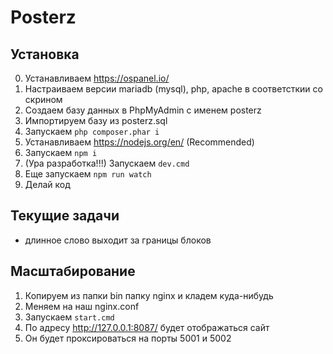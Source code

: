 # Posterz

## Установка
0. Устанавливаем https://ospanel.io/
1. Настраиваем версии mariadb (mysql), php, apache в соответсткии со скрином
2. Создаем базу данных в PhpMyAdmin с именем posterz
3. Импортируем базу из posterz.sql
4. Запускаем ```php composer.phar i```
5. Устанавливаем https://nodejs.org/en/ (Recommended)
6. Запускаем ```npm i```
7. (Ура разработка!!!) Запускаем ```dev.cmd```
8. Еще запускаем ```npm run watch```
9. Делай код

## Текущие задачи
- длинное слово выходит за границы блоков

## Масштабирование
1. Копируем из папки bin папку nginx и кладем куда-нибудь
2. Меняем на наш nginx.conf
3. Запускаем ```start.cmd```
4. По адресу http://127.0.0.1:8087/ будет отображаться сайт
5. Он будет проксироваться на порты 5001 и 5002
